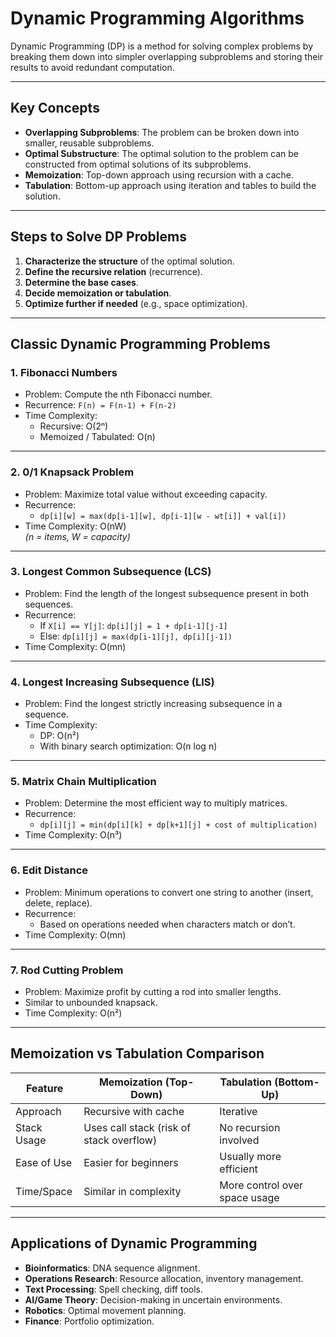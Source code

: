 # Dynamic Programming Algorithms

Dynamic Programming (DP) is a method for solving complex problems by breaking them down into simpler overlapping subproblems and storing their results to avoid redundant computation.

---

## Key Concepts

- **Overlapping Subproblems**: The problem can be broken down into smaller, reusable subproblems.
- **Optimal Substructure**: The optimal solution to the problem can be constructed from optimal solutions of its subproblems.
- **Memoization**: Top-down approach using recursion with a cache.
- **Tabulation**: Bottom-up approach using iteration and tables to build the solution.

---

## Steps to Solve DP Problems

1. **Characterize the structure** of the optimal solution.
2. **Define the recursive relation** (recurrence).
3. **Determine the base cases**.
4. **Decide memoization or tabulation**.
5. **Optimize further if needed** (e.g., space optimization).

---

## Classic Dynamic Programming Problems

### 1. **Fibonacci Numbers**

- Problem: Compute the nth Fibonacci number.
- Recurrence: `F(n) = F(n-1) + F(n-2)`
- Time Complexity:
  - Recursive: O(2ⁿ)
  - Memoized / Tabulated: O(n)

---

### 2. **0/1 Knapsack Problem**

- Problem: Maximize total value without exceeding capacity.
- Recurrence:
  - `dp[i][w] = max(dp[i-1][w], dp[i-1][w - wt[i]] + val[i])`
- Time Complexity: O(nW)  
  _(n = items, W = capacity)_

---

### 3. **Longest Common Subsequence (LCS)**

- Problem: Find the length of the longest subsequence present in both sequences.
- Recurrence:
  - If `X[i] == Y[j]`: `dp[i][j] = 1 + dp[i-1][j-1]`
  - Else: `dp[i][j] = max(dp[i-1][j], dp[i][j-1])`
- Time Complexity: O(mn)

---

### 4. **Longest Increasing Subsequence (LIS)**

- Problem: Find the longest strictly increasing subsequence in a sequence.
- Time Complexity:
  - DP: O(n²)
  - With binary search optimization: O(n log n)

---

### 5. **Matrix Chain Multiplication**

- Problem: Determine the most efficient way to multiply matrices.
- Recurrence:
  - `dp[i][j] = min(dp[i][k] + dp[k+1][j] + cost of multiplication)`
- Time Complexity: O(n³)

---

### 6. **Edit Distance**

- Problem: Minimum operations to convert one string to another (insert, delete, replace).
- Recurrence:
  - Based on operations needed when characters match or don’t.
- Time Complexity: O(mn)

---

### 7. **Rod Cutting Problem**

- Problem: Maximize profit by cutting a rod into smaller lengths.
- Similar to unbounded knapsack.
- Time Complexity: O(n²)

---

## Memoization vs Tabulation Comparison

| Feature     | Memoization (Top-Down)                   | Tabulation (Bottom-Up)        |
| ----------- | ---------------------------------------- | ----------------------------- |
| Approach    | Recursive with cache                     | Iterative                     |
| Stack Usage | Uses call stack (risk of stack overflow) | No recursion involved         |
| Ease of Use | Easier for beginners                     | Usually more efficient        |
| Time/Space  | Similar in complexity                    | More control over space usage |

---

## Applications of Dynamic Programming

- **Bioinformatics**: DNA sequence alignment.
- **Operations Research**: Resource allocation, inventory management.
- **Text Processing**: Spell checking, diff tools.
- **AI/Game Theory**: Decision-making in uncertain environments.
- **Robotics**: Optimal movement planning.
- **Finance**: Portfolio optimization.
